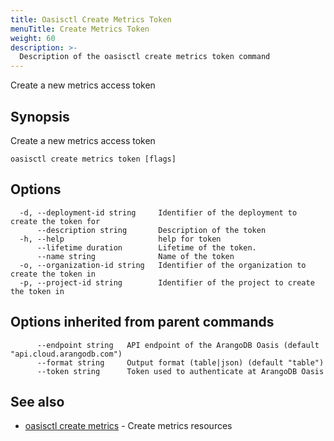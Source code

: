 ```yaml
---
title: Oasisctl Create Metrics Token
menuTitle: Create Metrics Token
weight: 60
description: >-
  Description of the oasisctl create metrics token command
---
```

Create a new metrics access token

## Synopsis

Create a new metrics access token

```
oasisctl create metrics token [flags]
```

## Options

```
  -d, --deployment-id string     Identifier of the deployment to create the token for
      --description string       Description of the token
  -h, --help                     help for token
      --lifetime duration        Lifetime of the token.
      --name string              Name of the token
  -o, --organization-id string   Identifier of the organization to create the token in
  -p, --project-id string        Identifier of the project to create the token in
```

## Options inherited from parent commands

```
      --endpoint string   API endpoint of the ArangoDB Oasis (default "api.cloud.arangodb.com")
      --format string     Output format (table|json) (default "table")
      --token string      Token used to authenticate at ArangoDB Oasis
```

## See also

* [oasisctl create metrics](create-metrics.md)	 - Create metrics resources

